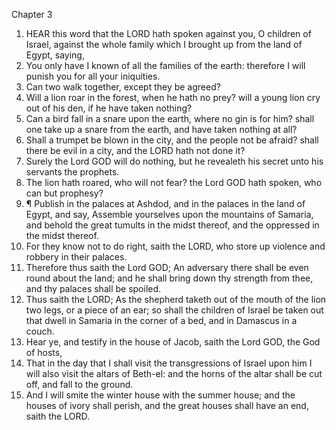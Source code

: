 

Chapter 3

1. HEAR this word that the LORD hath spoken against you, O children of Israel, against the whole family which I brought up from the land of Egypt, saying,
2. You only have I known of all the families of the earth: therefore I will punish you for all your iniquities.
3. Can two walk together, except they be agreed?
4. Will a lion roar in the forest, when he hath no prey? will a young lion cry out of his den, if he have taken nothing?
5. Can a bird fall in a snare upon the earth, where no gin is for him? shall one take up a snare from the earth, and have taken nothing at all?
6. Shall a trumpet be blown in the city, and the people not be afraid? shall there be evil in a city, and the LORD hath not done it?
7. Surely the Lord GOD will do nothing, but he revealeth his secret unto his servants the prophets.
8. The lion hath roared, who will not fear? the Lord GOD hath spoken, who can but prophesy?
9. ¶ Publish in the palaces at Ashdod, and in the palaces in the land of Egypt, and say, Assemble yourselves upon the mountains of Samaria, and behold the great tumults in the midst thereof, and the oppressed in the midst thereof.
10. For they know not to do right, saith the LORD, who store up violence and robbery in their palaces.
11. Therefore thus saith the Lord GOD; An adversary there shall be even round about the land; and he shall bring down thy strength from thee, and thy palaces shall be spoiled.
12. Thus saith the LORD; As the shepherd taketh out of the mouth of the lion two legs, or a piece of an ear; so shall the children of Israel be taken out that dwell in Samaria in the corner of a bed, and in Damascus in a couch.
13. Hear ye, and testify in the house of Jacob, saith the Lord GOD, the God of hosts,
14. That in the day that I shall visit the transgressions of Israel upon him I will also visit the altars of Beth-el: and the horns of the altar shall be cut off, and fall to the ground.
15. And I will smite the winter house with the summer house; and the houses of ivory shall perish, and the great houses shall have an end, saith the LORD.

